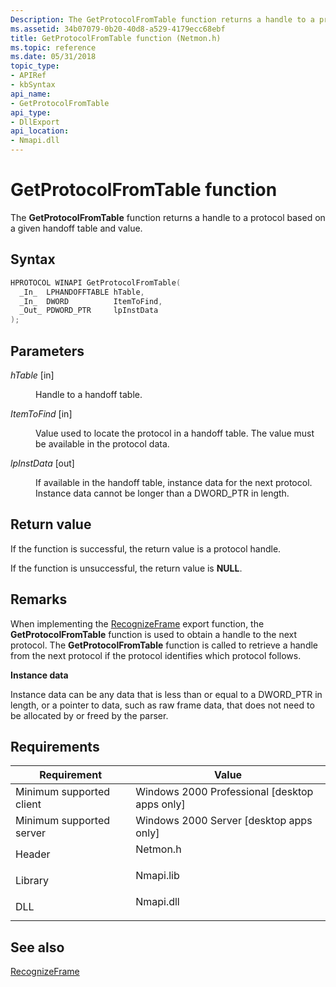 ```yaml
---
Description: The GetProtocolFromTable function returns a handle to a protocol&\#8212;based on a given handoff table and value.
ms.assetid: 34b07079-0b20-40d8-a529-4179ecc68ebf
title: GetProtocolFromTable function (Netmon.h)
ms.topic: reference
ms.date: 05/31/2018
topic_type: 
- APIRef
- kbSyntax
api_name: 
- GetProtocolFromTable
api_type: 
- DllExport
api_location: 
- Nmapi.dll
---
```


# GetProtocolFromTable function

The **GetProtocolFromTable** function returns a handle to a protocol based on a given handoff table and value.

## Syntax


```C++
HPROTOCOL WINAPI GetProtocolFromTable(
  _In_  LPHANDOFFTABLE hTable,
  _In_  DWORD          ItemToFind,
  _Out_ PDWORD_PTR     lpInstData
);
```



## Parameters

<dl> <dt>

*hTable* \[in\]
</dt> <dd>

Handle to a handoff table.

</dd> <dt>

*ItemToFind* \[in\]
</dt> <dd>

Value used to locate the protocol in a handoff table. The value must be available in the protocol data.

</dd> <dt>

*lpInstData* \[out\]
</dt> <dd>

If available in the handoff table, instance data for the next protocol. Instance data cannot be longer than a DWORD\_PTR in length.

</dd> </dl>

## Return value

If the function is successful, the return value is a protocol handle.

If the function is unsuccessful, the return value is **NULL**.

## Remarks

When implementing the [RecognizeFrame](recognizeframe.md) export function, the **GetProtocolFromTable** function is used to obtain a handle to the next protocol. The **GetProtocolFromTable** function is called to retrieve a handle from the next protocol if the protocol identifies which protocol follows.

**Instance data**

Instance data can be any data that is less than or equal to a DWORD\_PTR in length, or a pointer to data, such as raw frame data, that does not need to be allocated by or freed by the parser.

## Requirements



| Requirement | Value |
|-------------------------------------|--------------------------------------------------------------------------------------|
| Minimum supported client<br/> | Windows 2000 Professional \[desktop apps only\]<br/>                           |
| Minimum supported server<br/> | Windows 2000 Server \[desktop apps only\]<br/>                                 |
| Header<br/>                   | <dl> <dt>Netmon.h</dt> </dl>  |
| Library<br/>                  | <dl> <dt>Nmapi.lib</dt> </dl> |
| DLL<br/>                      | <dl> <dt>Nmapi.dll</dt> </dl> |



## See also

<dl> <dt>

[RecognizeFrame](recognizeframe.md)
</dt> </dl>

 

 




